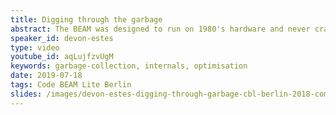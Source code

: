 ```yaml
---
title: Digging through the garbage
abstract: The BEAM was designed to run on 1980's hardware and never crash. How does it manage to run for so long on machines with such little memory and still have such good soft-real time performance? This talk explores the answer by looking at the basics of how the BEAM handles memory in processes and a bit about its very special garbage collection algorithm.
speaker_id: devon-estes
type: video
youtube_id: aqLujfzvUgM
keywords: garbage-collection, internals, optimisation
date: 2019-07-18
tags: Code BEAM Lite Berlin
slides: /images/devon-estes-digging-through-garbage-cbl-berlin-2018-compressed.pdf
---
```


